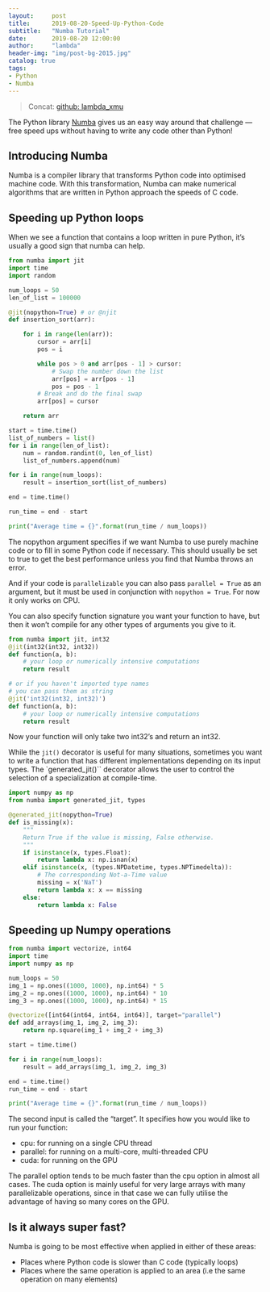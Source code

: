 ```yaml
---
layout:     post
title:      2019-08-20-Speed-Up-Python-Code
subtitle:   "Numba Tutorial"
date:       2019-08-20 12:00:00
author:     "lambda"
header-img: "img/post-bg-2015.jpg"
catalog: true
tags:
- Python
- Numba
---
```


> Concat: [github: lambda_xmu](https://github.com/lambda-xmu)

The Python library [Numba](http://numba.pydata.org/numba-doc/latest/index.html) gives us an easy way around that challenge — free speed ups without having to write any code other than Python!

## Introducing Numba
Numba is a compiler library that transforms Python code into optimised machine code. With this transformation, Numba can make numerical algorithms that are written in Python approach the speeds of C code.

## Speeding up Python loops
When we see a function that contains a loop written in pure Python, it’s usually a good sign that numba can help.
``` python
from numba import jit
import time
import random

num_loops = 50
len_of_list = 100000

@jit(nopython=True) # or @njit
def insertion_sort(arr):

    for i in range(len(arr)):
        cursor = arr[i]
        pos = i

        while pos > 0 and arr[pos - 1] > cursor:
            # Swap the number down the list
            arr[pos] = arr[pos - 1]
            pos = pos - 1
        # Break and do the final swap
        arr[pos] = cursor

    return arr

start = time.time()
list_of_numbers = list()
for i in range(len_of_list):
    num = random.randint(0, len_of_list)
    list_of_numbers.append(num)

for i in range(num_loops):
    result = insertion_sort(list_of_numbers)

end = time.time()

run_time = end - start

print("Average time = {}".format(run_time / num_loops))
```
The nopython argument specifies if we want Numba to use purely machine code or to fill in some Python code if necessary. This should usually be set to true to get the best performance unless you find that Numba throws an error.

And if your code is `parallelizable` you can also pass `parallel = True` as an argument, but it must be used in conjunction with `nopython = True`. For now it only works on CPU.

You can also specify function signature you want your function to have, but then it won’t compile for any other types of arguments you give to it.
```python
from numba import jit, int32
@jit(int32(int32, int32))
def function(a, b):
    # your loop or numerically intensive computations
    return result

# or if you haven't imported type names
# you can pass them as string
@jit('int32(int32, int32)')
def function(a, b):
    # your loop or numerically intensive computations
    return result
```
Now your function will only take two int32’s and return an int32.

While the `jit()` decorator is useful for many situations, sometimes you want to write a function that has different implementations depending on its input types. The `generated_jit()`` decorator allows the user to control the selection of a specialization at compile-time.
```python
import numpy as np
from numba import generated_jit, types

@generated_jit(nopython=True)
def is_missing(x):
    """
    Return True if the value is missing, False otherwise.
    """
    if isinstance(x, types.Float):
        return lambda x: np.isnan(x)
    elif isinstance(x, (types.NPDatetime, types.NPTimedelta)):
        # The corresponding Not-a-Time value
        missing = x('NaT')
        return lambda x: x == missing
    else:
        return lambda x: False
```

## Speeding up Numpy operations
```python
from numba import vectorize, int64
import time
import numpy as np

num_loops = 50
img_1 = np.ones((1000, 1000), np.int64) * 5
img_2 = np.ones((1000, 1000), np.int64) * 10
img_3 = np.ones((1000, 1000), np.int64) * 15

@vectorize([int64(int64, int64, int64)], target="parallel")
def add_arrays(img_1, img_2, img_3):
    return np.square(img_1 + img_2 + img_3)

start = time.time()

for i in range(num_loops):
    result = add_arrays(img_1, img_2, img_3)

end = time.time()
run_time = end - start

print("Average time = {}".format(run_time / num_loops))
```

The second input is called the “target”. It specifies how you would like to run your function:
- cpu: for running on a single CPU thread
- parallel: for running on a multi-core, multi-threaded CPU
- cuda: for running on the GPU

The parallel option tends to be much faster than the cpu option in almost all cases. The cuda option is mainly useful for very large arrays with many parallelizable operations, since in that case we can fully utilise the advantage of having so many cores on the GPU.

## Is it always super fast?
Numba is going to be most effective when applied in either of these areas:
- Places where Python code is slower than C code (typically loops)
- Places where the same operation is applied to an area (i.e the same operation on many elements)

